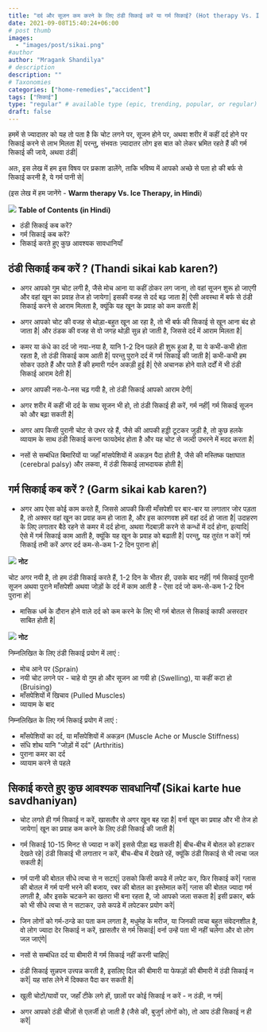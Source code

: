 ```yaml
---
title: "दर्द और सूजन कम करने के लिए ठंडी सिकाई करें या गर्म सिकाई? (Hot therapy Vs. Ice Therapy)"
date: 2021-09-08T15:40:24+06:00
# post thumb
images:
  - "images/post/sikai.png"
#author
author: "Mragank Shandilya"
# description
description: ""
# Taxonomies
categories: ["home-remedies","accident"]
tags: ["सिकाई"]
type: "regular" # available type (epic, trending, popular, or regular)
draft: false
---
```


हममें से ज्यादातर को यह तो पता है कि चोट लगने पर, सूजन होने पर, अथवा शरीर में कहीं दर्द होने पर सिकाई करने से लाभ मिलता है| परन्तु, संभवतः ज़्यादातर लोग इस बात को लेकर भ्रमित रहते हैं की गर्म सिकाई की जाये, अथवा ठंडी| 

अतः, इस लेख में हम इस विषय पर प्रकाश डालेंगे, ताकि भविष्य में आपको अच्छे से पता हो की बर्फ से सिकाई करनी है, ये गर्म पानी से|

(इस लेख में हम जानेंगे - <strong>Warm therapy Vs. Ice Therapy, in Hindi</strong>)

<div class="toc-mak">
<img src="../../../images/pencil.png">
<b>Table of Contents (in Hindi)</b>
<ul>
<li>ठंडी सिकाई कब करें?</li>
<li>गर्म सिकाई कब करें?</li>
<li>सिकाई करते हुए कुछ आवश्यक सावधानियाँ</li>
</ul>
</div>

## ठंडी सिकाई कब करें ? (Thandi sikai kab karen?)

* अगर आपको गुम चोट लगी है, जैसे मोच आना या कहीं ठोकर लग जाना, तो वहां सूजन शुरू हो जाएगी और वहां खून का प्रवाह तेज हो जायेगा| इसकी वजह से दर्द बढ़ जाता है| ऐसी अवस्था में बर्फ से ठंडी सिकाई करने से आराम मिलता है, क्यूंकि यह खून के प्रवाह को कम करती है| 

* अगर आपको चोट की वजह से थोड़ा-बहुत खून आ रहा है, तो भी बर्फ की सिकाई से खून आना बंद हो जाता है| और ठंडक की वजह से वो जगह थोड़ी सुन्न हो जाती है, जिससे दर्द में आराम मिलता है| 

* कमर या कंधे का दर्द जो नया-नया है, यानि 1-2 दिन पहले ही शुरू हुआ है, या ये कभी-कभी होता रहता है, तो ठंडी सिकाई काम आती है| परन्तु पुराने दर्द में गर्म सिकाई की जाती है| कभी-कभी हम सोकर उठते हैं और पाते हैं की हमारी गर्दन अकड़ी हुई है| ऐसे अचानक होने वाले दर्दों में भी ठंडी सिकाई आराम देती है| 

* अगर आपकी नस-पे-नस चढ़ गयी है, तो ठंडी सिकाई आपको आराम देगी| 

* अगर शरीर में कहीं भी दर्द के साथ सूजन भी हो, तो ठंडी सिकाई ही करें, गर्म नहीं| गर्म सिकाई सूजन को और बढ़ा सकती है| 

* अगर आप किसी पुरानी चोट से उभर रहे हैं, जैसे की आपकी हड्डी टूटकर जुडी है, तो कुछ हलके व्यायाम के साथ ठंडी सिकाई करना फायदेमंद होता है और यह चोट से जल्दी उभरने में मदद करता है| 

* नसों से सम्बंधित बिमारियों या जहाँ मांसपेशियों में अकड़न पैदा होती है, जैसे की मस्तिष्क पक्षाघात (cerebral palsy) और लकवा, में ठंडी सिकाई लाभदायक होती है| 


## गर्म सिकाई कब करें ? (Garm sikai kab karen?)

* अगर आप ऐसा कोई काम करते हैं, जिससे आपकी किसी माँसपेशी पर बार-बार या लगातार जोर पड़ता है, तो अक्सर वहां खून का प्रवाह कम हो जाता है, और इस कारणवश हमें वहां दर्द हो जाता है| उदाहरण के लिए लगातार बैठे रहने से कमर में दर्द होना, अथवा गेंदबाज़ी करने से कन्धों में दर्द होना, इत्यादि| ऐसे में गर्म सिकाई काम आती है, क्यूंकि यह खून के प्रवाह को बढाती है| परन्तु, यह तुरंत न करें| गर्म सिकाई तभी करें अगर दर्द कम-से-कम 1-2 दिन पुराना हो| 

<div class="toc-mak">
  <img src="../../../images/pencil.png">
  <b>नोट</b><br>

चोट अगर नयी है, तो हम ठंडी सिकाई करते हैं, 1-2 दिन के भीतर ही, उसके बाद नहीं| गर्म सिकाई पुरानी सूजन अथवा पुराने माँसपेशी अथवा जोड़ों के दर्द में काम आती है - ऐसा दर्द जो कम-से-कम 1-2 दिन पुराना हो| 
</div>

* मासिक धर्म के दौरान होने वाले दर्द को कम करने के लिए भी गर्म बोतल से सिकाई काफी असरदार साबित होती है| 


<div class="toc-mak">
  <img src="../../../images/pencil.png">
  <b>नोट</b><br>

निम्नलिखित के लिए ठंडी सिकाई प्रयोग में लाएं :
* मोच आने पर (Sprain)
* नयी चोट लगने पर - चाहे वो ग़ुम हो और सूजन आ गयी हो (Swelling), या कहीं कटा हो (Bruising)
* माँसपेशियों में खिचाव (Pulled Muscles)
* व्यायाम के बाद 

निम्नलिखित के लिए गर्म सिकाई प्रयोग में लाएं :
* माँसपेशियों का दर्द, या माँसपेशियों में अकड़न (Muscle Ache or Muscle Stiffness)
* संधि शोथ यानि "जोड़ों में दर्द" (Arthritis)
* पुराना कमर का दर्द 
* व्यायाम करने से पहले 
</div>


## सिकाई करते हुए कुछ आवश्यक सावधानियाँ (Sikai karte hue savdhaniyan)

* चोट लगते ही गर्म सिकाई न करें, खासतौर से अगर खून बह रहा है| वर्ना खून का प्रवाह और भी तेज हो जायेगा| खून का प्रवाह कम करने के लिए ठंडी सिकाई की जाती है| 

* गर्म सिकाई 10-15 मिनट से ज्यादा न करें| इससे पीड़ा बढ़ सकती है| बीच-बीच में बोतल को हटाकर देखते रहे| ठंडी सिकाई भी लगातार न करें, बीच-बीच में देखते रहें, क्यूंकि ठंडी सिकाई से भी त्वचा जल सकती है| 

* गर्म पानी की बोतल सीधे त्वचा से न सटाएं| उसको किसी कपडे में लपेट कर, फिर सिकाई करें| ग्लास की बोतल में गर्म पानी भरने की बजाय, रबर की बोतल का इस्तेमाल करें| ग्लास की बोतल ज्यादा गर्म लगती है, और इसके चटकने का खतरा भी बना रहता है, जो आपको जला सकता है| इसी प्रकार, बर्फ को भी सीधे त्वचा से न सटाकर, उसे कपडे में लपेटकर प्रयोग करें| 

* जिन लोगों को गर्म-ठन्डे का पता कम लगता है, मधुमेह के मरीज, या जिनकी त्वचा बहुत संवेदनशील है, वो लोग ज्यादा देर सिकाई न करें, ख़ासतौर से गर्म सिकाई| वर्ना उन्हें पता भी नहीं चलेगा और वो लोग जल जाएंगे| 

* नसों से सम्बंधित दर्द या बीमारी में गर्म सिकाई नहीं करनी चाहिए| 

* ठंडी सिकाई सुन्नपन उत्त्पन्न करती है, इसलिए दिल की बीमारी या फेफड़ों की बीमारी में ठंडी सिकाई न करें| यह सांस लेने में दिक्कत पैदा कर सकती है| 

* खुली चोटों/घावों पर, जहाँ टीके लगे हों, छालों पर कोई सिकाई न करें - न ठंडी, न गर्म| 

* अगर आपको ठंडी चीज़ों से एलर्जी हो जाती है (जैसे की, बुजुर्ग लोगों को), तो आप ठंडी सिकाई न ही करें| 

